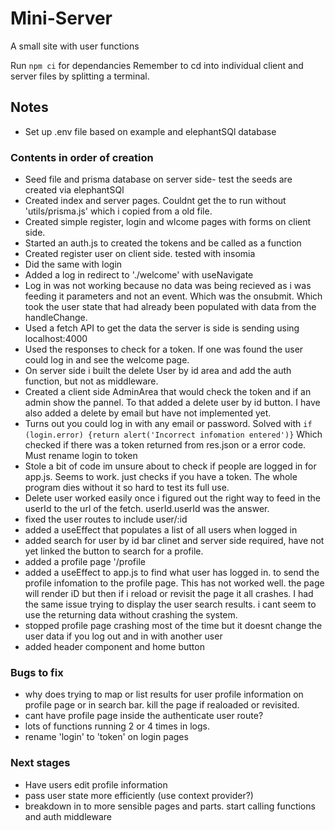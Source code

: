 # Mini-Server
A small site with user functions

Run `npm ci` for dependancies
Remember to cd into individual client and server files by splitting a terminal.

## Notes 
- Set up .env file based on example and elephantSQl database

### Contents in order of creation
- Seed file and prisma database on server side- test the seeds are created via elephantSQl
- Created index and server pages. Couldnt get the to run without 'utils/prisma.js' which i copied from a old file.
- Created simple register, login and wlcome pages with forms on client side.
- Started an auth.js to created the tokens and be called as a function
- Created register user on client side. tested with insomia
- Did the same with login
- Added a log in redirect to './welcome' with useNavigate
- Log in was not working because no data was being recieved as i was feeding it parameters and not an event. Which was the onsubmit. Which took the user state that had already been populated with data from the handleChange.
- Used a fetch API to get the data the server is side is sending using localhost:4000
- Used the responses to check for a token. If one was found the user could log in and see the welcome page. 
- On server side i built the delete User by id area and add the auth function, but not as middleware. 
- Created a client side AdminArea that would check the token and if an admin show the pannel. To that added a delete user by id button. I have also added a delete by email but have not implemented yet. 
- Turns out you could log in with any email or password. Solved with `if (login.error) {return alert('Incorrect infomation entered')}` Which checked if there was a token returned from res.json or a error code. Must rename login to token
- Stole a bit of code im unsure about to check if people are logged in for app.js. Seems to work. just checks if you have a token. The whole program dies without it so hard to test its full use.
- Delete user worked easily once i figured out the right way to feed in the userId to the url of the fetch. userId.userId was the answer.
- fixed the user routes to include user/:id 
- added a useEffect that populates a list of all users when logged in
- added search for user by id bar clinet and server side required, have not yet linked the button to search for a profile.
- added a profile page '/profile 
- added a useEffect to app.js to find what user has logged in. to send the profile infomation to the profile page. This has not worked well. the page will render iD but then if i reload or revisit the page it all crashes. I had the same issue trying to display the user search results. i cant seem to use the returning data without crashing the system.
- stopped profile page crashing most of the time but it doesnt change the user data if you log out and in with another user
- added header component and home button

### Bugs to fix
- why does trying to map or list results for user profile information on profile page or in search bar. kill the page if realoaded or revisited. 
- cant have profile page inside the authenticate user route?
- lots of functions running 2 or 4 times in logs. 
- rename 'login' to 'token' on login pages

### Next stages
- Have users edit profile information
- pass user state more efficiently (use context provider?)
- breakdown in to more sensible pages and parts. start calling functions and auth middleware